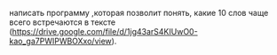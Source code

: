написать программу ,которая позволит понять, какие 10 слов чаще всего встречаются в тексте (https://drive.google.com/file/d/1jg43arS4KIUwO0-kao_ga7PWIPWBOXxo/view).
